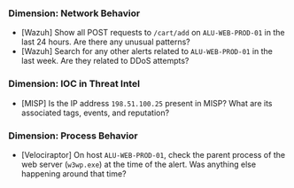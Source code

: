 ### Dimension: Network Behavior
- [Wazuh] Show all POST requests to `/cart/add` on `ALU-WEB-PROD-01` in the last 24 hours. Are there any unusual patterns?
- [Wazuh] Search for any other alerts related to `ALU-WEB-PROD-01` in the last week. Are they related to DDoS attempts?

### Dimension: IOC in Threat Intel
- [MISP] Is the IP address `198.51.100.25` present in MISP? What are its associated tags, events, and reputation?

### Dimension: Process Behavior
- [Velociraptor] On host `ALU-WEB-PROD-01`, check the parent process of the web server (`w3wp.exe`) at the time of the alert. Was anything else happening around that time?